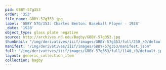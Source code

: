 ```yaml
---
pid: GBBY-57g353
order: '353'
file_name: GBBY-57g353.jpg
label: 'GBBY 57G/353: Charles Benton: Baseball Player - 1928'
_date: '1928'
object_type: glass plate negative
source: http://archives.nd.edu/Bagby/GBBY-57g353.jpg
thumbnail: "/img/derivatives/iiif/images/GBBY-57g353/full/250,/0/default.jpg"
manifest: "/img/derivatives/iiif/images/GBBY-57g353/manifest.json"
full: "/img/derivatives/iiif/images/GBBY-57g353/full/1140,/0/default.jpg"
layout: generic_collection_item
collection: bagby
---
```

